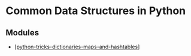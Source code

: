 Common Data Structures in Python
===

Modules
---


- [[python-tricks-dictionaries-maps-and-hashtables]]

[//begin]: # "Autogenerated link references for markdown compatibility"
[python-tricks-dictionaries-maps-and-hashtables]: python-tricks-dictionaries-maps-and-hashtables.md "Python Tricks: Dictionaries, Maps, and Hashtables"
[//end]: # "Autogenerated link references"